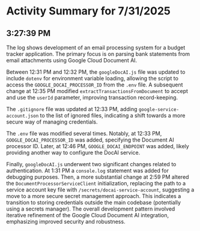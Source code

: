 # Activity Summary for 7/31/2025

## 3:27:39 PM
The log shows development of an email processing system for a budget tracker application.  The primary focus is on parsing bank statements from email attachments using Google Cloud Document AI.

Between 12:31 PM and 12:32 PM, the `googleDocAI.js` file was updated to include `dotenv` for environment variable loading, allowing the script to access the `GOOGLE_DOCAI_PROCESSOR_ID` from the `.env` file.  A subsequent change at 12:35 PM modified `extractTransactionsFromDocument` to accept and use the `userId` parameter, improving transaction record-keeping.

The `.gitignore` file was updated at 12:33 PM, adding `google-service-account.json` to the list of ignored files, indicating a shift towards a more secure way of managing credentials.

The `.env` file was modified several times. Notably, at 12:33 PM, `GOOGLE_DOCAI_PROCESSOR_ID` was added, specifying the Document AI processor ID.  Later, at 12:46 PM, `GOOGLE_DOCAI_ENDPOINT` was added, likely providing another way to configure the DocAI service.

Finally, `googleDocAI.js` underwent two significant changes related to authentication. At 1:31 PM a `console.log` statement was added for debugging purposes. Then, a more substantial change at 2:59 PM altered the `DocumentProcessorServiceClient` initialization, replacing the path to a service account key file with `/secrets/docai-service-account`, suggesting a move to a more secure secret management approach.  This indicates a transition to storing credentials outside the main codebase (potentially using a secrets manager).  The overall development pattern involved iterative refinement of the Google Cloud Document AI integration, emphasizing improved security and robustness.
